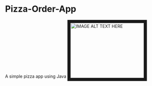# Pizza-Order-App
A simple pizza app using Java
<a href="https://www.youtube.com/embed/LFocparhwYo" target="_blank"><img src="https://i9.ytimg.com/vi/LFocparhwYo/mq2.jpg?sqp=CJLmz_IF&rs=AOn4CLBT2ab62l5Ro7epIVqPauLcdeIziw" 
alt="IMAGE ALT TEXT HERE" width="240" height="180" border="10" /></a>

